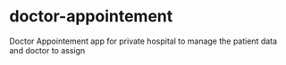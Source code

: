 # doctor-appointement
Doctor Appointement app for private hospital  to manage the patient data and doctor to assign
